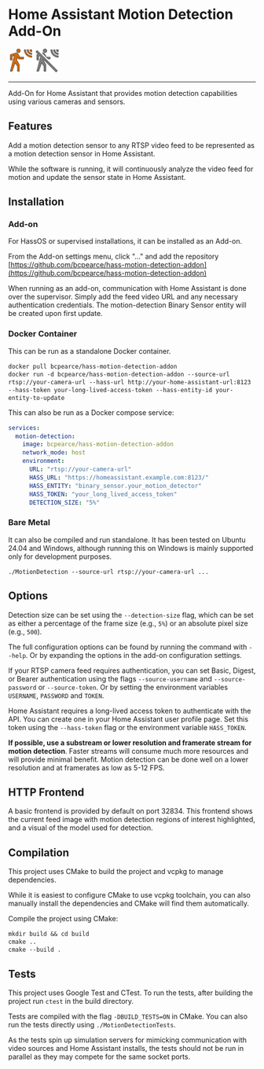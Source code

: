 # Home Assistant Motion Detection Add-On

<img src="resources/motion-sensor.svg" width="50" alt="svgwalking"> <img src="resources/motion-sensor-off.svg" width="50" alt="svgwalking">

---

Add-On for Home Assistant that provides motion detection capabilities using various cameras and sensors.

## Features

Add a motion detection sensor to any RTSP video feed to be represented as a motion detection sensor in Home Assistant.

While the software is running, it will continuously analyze the video feed for motion and update the sensor state in Home Assistant.

## Installation

### Add-on

For HassOS or supervised installations, it can be installed as an Add-on.

From the Add-on settings menu, click "..." and add the repository [https://github.com/bcpearce/hass-motion-detection-addon](https://github.com/bcpearce/hass-motion-detection-addon)

When running as an add-on, communication with Home Assistant is done over the supervisor. Simply add the feed video URL and any necessary authentication credentials. The motion-detection Binary Sensor entity will be created upon first update.

### Docker Container

This can be run as a standalone Docker container.

```shell
docker pull bcpearce/hass-motion-detection-addon
docker run -d bcpearce/hass-motion-detection-addon --source-url rtsp://your-camera-url --hass-url http://your-home-assistant-url:8123 --hass-token your-long-lived-access-token --hass-entity-id your-entity-to-update
```

This can also be run as a Docker compose service:

```yaml
services:
  motion-detection:
    image: bcpearce/hass-motion-detection-addon
    network_mode: host
    environment:
      URL: "rtsp://your-camera-url"
      HASS_URL: "https://homeassistant.example.com:8123/"
      HASS_ENTITY: "binary_sensor.your_motion_detector"
      HASS_TOKEN: "your_long_lived_access_token"
      DETECTION_SIZE: "5%"
```

### Bare Metal

It can also be compiled and run standalone. It has been tested on Ubuntu 24.04 and Windows, although running this on Windows is mainly supported only for development purposes.

```shell
./MotionDetection --source-url rtsp://your-camera-url ...
```

## Options

Detection size can be set using the `--detection-size` flag, which can be set as either a percentage of the frame size (e.g., `5%`) or an absolute pixel size (e.g., `500`).

The full configuration options can be found by running the command with `--help`. Or by expanding the options in the add-on configuration settings.

If your RTSP camera feed requires authentication, you can set Basic, Digest, or Bearer authentication using the flags `--source-username` and `--source-password` or `--source-token`. Or by setting the environment variables `USERNAME`, `PASSWORD` and `TOKEN`.

Home Assistant requires a long-lived access token to authenticate with the API. You can create one in your Home Assistant user profile page. Set this token using the `--hass-token` flag or the environment variable `HASS_TOKEN`.

__If possible, use a substream or lower resolution and framerate stream for motion detection__. Faster streams will consume much more resources and will provide minimal benefit. Motion detection can be done well on a lower resolution and at framerates as low as 5-12 FPS.

## HTTP Frontend

A basic frontend is provided by default on port 32834. This frontend shows the current feed image with motion detection regions of interest highlighted, and a visual of the model used for detection.

## Compilation

This project uses CMake to build the project and vcpkg to manage dependencies.

While it is easiest to configure CMake to use vcpkg toolchain, you can also manually install the dependencies and CMake will find them automatically.

Compile the project using CMake:

```shell
mkdir build && cd build
cmake ..
cmake --build .
```

## Tests

This project uses Google Test and CTest. To run the tests, after building the project run `ctest` in the build directory.

Tests are compiled with the flag `-DBUILD_TESTS=ON` in CMake. You can also run the tests directly using `./MotionDetectionTests`.

As the tests spin up simulation servers for mimicking communication with video sources and Home Assistant installs, the tests should not be run in parallel as they may compete for the same socket ports.